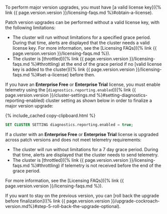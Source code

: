 To perform major version upgrades, you must have [a valid license key]({% link {{ page.version.version }}/licensing-faqs.md %}#obtain-a-license).

Patch version upgrades can be performed without a valid license key, with the following limitations:

- The cluster will run without limitations for a specified grace period. During that time, alerts are displayed that the cluster needs a valid license key. For more information, see the [Licensing FAQs]({% link {{ page.version.version }}/licensing-faqs.md %}).
- The cluster is [throttled]({% link {{ page.version.version }}/licensing-faqs.md %}#throttling) at the end of the grace period if no [valid license key is added to the cluster]({% link {{ page.version.version }}/licensing-faqs.md %}#set-a-license) before then.

If you have an **Enterprise Free** or **Enterprise Trial** license, you must enable telemetry using the [`diagnostics.reporting.enabled`]({% link {{ page.version.version }}/cluster-settings.md %}#setting-diagnostics-reporting-enabled) cluster setting as shown below in order to finalize a major version upgrade:

{% include_cached copy-clipboard.html %}
~~~ sql
SET CLUSTER SETTING diagnostics.reporting.enabled = true;
~~~

If a cluster with an **Enterprise Free** or **Enterprise Trial** license is upgraded across patch versions and does not meet telemetry requirements:

- The cluster will run without limitations for a 7 day grace period. During that time, alerts are displayed that the cluster needs to send telemetry.
- The cluster is [throttled]({% link {{ page.version.version }}/licensing-faqs.md %}#throttling) if telemetry is not received before the end of the grace period.

For more information, see the [Licensing FAQs]({% link {{ page.version.version }}/licensing-faqs.md %}).

If you want to stay on the previous version, you can [roll back the upgrade before finalization]({% link {{ page.version.version }}/upgrade-cockroach-version.md%}#step-5-roll-back-the-upgrade-optional).
